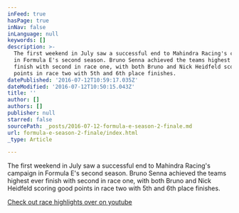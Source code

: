 ```yaml
---
inFeed: true
hasPage: true
inNav: false
inLanguage: null
keywords: []
description: >-
  The first weekend in July saw a successful end to Mahindra Racing's campaign
  in Formula E's second season. Bruno Senna achieved the teams highest ever
  finish with second in race one, with both Bruno and Nick Heidfeld scoring good
  points in race two with 5th and 6th place finishes.
datePublished: '2016-07-12T10:59:17.035Z'
dateModified: '2016-07-12T10:50:15.043Z'
title: ''
author: []
authors: []
publisher: null
starred: false
sourcePath: _posts/2016-07-12-formula-e-season-2-finale.md
url: formula-e-season-2-finale/index.html
_type: Article

---
```

The first weekend in July saw a successful end to Mahindra Racing's campaign in Formula E's second season. Bruno Senna achieved the teams highest ever finish with second in race one, with both Bruno and Nick Heidfeld scoring good points in race two with 5th and 6th place finishes.

[Check out race highlights over on youtube][0]

[0]: https://www.youtube.com/watch?v=pCvLepG0Wnc